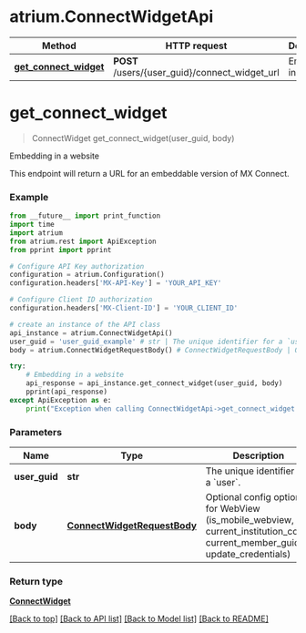 # atrium.ConnectWidgetApi

Method | HTTP request | Description
------------- | ------------- | -------------
[**get_connect_widget**](ConnectWidgetApi.md#get_connect_widget) | **POST** /users/{user_guid}/connect_widget_url | Embedding in a website


# **get_connect_widget**
> ConnectWidget get_connect_widget(user_guid, body)

Embedding in a website

This endpoint will return a URL for an embeddable version of MX Connect.

### Example
```python
from __future__ import print_function
import time
import atrium
from atrium.rest import ApiException
from pprint import pprint

# Configure API Key authorization
configuration = atrium.Configuration()
configuration.headers['MX-API-Key'] = 'YOUR_API_KEY'

# Configure Client ID authorization
configuration.headers['MX-Client-ID'] = 'YOUR_CLIENT_ID'

# create an instance of the API class
api_instance = atrium.ConnectWidgetApi()
user_guid = 'user_guid_example' # str | The unique identifier for a `user`.
body = atrium.ConnectWidgetRequestBody() # ConnectWidgetRequestBody | Optional config options for WebView (is_mobile_webview, current_institution_code, current_member_guid, update_credentials)

try:
    # Embedding in a website
    api_response = api_instance.get_connect_widget(user_guid, body)
    pprint(api_response)
except ApiException as e:
    print("Exception when calling ConnectWidgetApi->get_connect_widget: %s\n" % e)
```

### Parameters

Name | Type | Description  | Notes
------------- | ------------- | ------------- | -------------
 **user_guid** | **str**| The unique identifier for a &#x60;user&#x60;. | 
 **body** | [**ConnectWidgetRequestBody**](ConnectWidgetRequestBody.md)| Optional config options for WebView (is_mobile_webview, current_institution_code, current_member_guid, update_credentials) | 

### Return type

[**ConnectWidget**](ConnectWidget.md)

[[Back to top]](#) [[Back to API list]](../README.md#documentation-for-api-endpoints) [[Back to Model list]](../README.md#documentation-for-models) [[Back to README]](../README.md)

